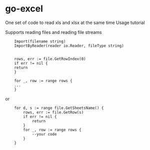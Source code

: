 # go-excel

One set of code to read xls and xlsx at the same time
Usage tutorial

Supports reading files and reading file streams
```
    Import(filename string)
    ImportByReader(reader io.Reader, fileType string)


    rows, err := file.GetRowIndex(0)
    if err != nil {
    return
    }
    
    for _, row := range rows {
    ...
    }
```
or
```
    for d, s := range file.GetSheetsName() {
        rows, err := file.GetRow(s)
        if err != nil {
            return
        }
        for _, row := range rows { 
            --your code
        }
    }
```

